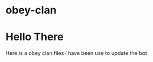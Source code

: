 # obey-clan

<h1>Hello There</h1>

<p>Here is a obey clan files i have been use to update the bot</p>

